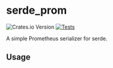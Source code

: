 # serde_prom

![Crates.io Version](https://img.shields.io/crates/v/serde_prom)
[![Tests](https://github.com/oguzbilgener/serde_prom/actions/workflows/build.yml/badge.svg)](https://github.com/oguzbilgener/serde_prom/actions/workflows/build.yml)

A simple Prometheus serializer for serde.

## Usage